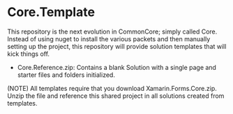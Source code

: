 # Core.Template
This repository is the next evolution in CommonCore; simply called Core.  Instead of using nuget to install the various packets and then manually setting up the project, this repository will provide solution templates that will kick things off.

 - Core.Reference.zip: Contains a blank Solution with a single page and starter files and folders initialized.  
 
 
 (NOTE)  All templates require that you download Xamarin.Forms.Core.zip.  Unzip the file and reference this shared project in all solutions created from templates.
